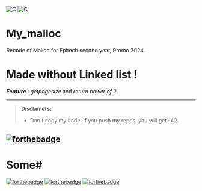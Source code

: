 ![C](https://img.shields.io/badge/C-Malloc-red)
![C](https://img.shields.io/badge/my.epitech.eu-80%25-brightgreen)
# My_malloc
Recode of Malloc for Epitech second year, Promo 2024.

# Made without Linked list !
***Feature*** : *getpagesize* and *return power of 2*.

----------

> **Disclamers:**
> - Don't copy my code. If you push my repos, you will get -42.

[![forthebadge](https://forthebadge.com/images/badges/works-on-my-machine.svg)](https://forthebadge.com)
----------

# Some#
[![forthebadge](https://forthebadge.com/images/badges/made-with-c.svg)](https://forthebadge.com)
[![forthebadge](https://forthebadge.com/images/badges/open-source.svg)](https://forthebadge.com)
[![forthebadge](https://forthebadge.com/images/badges/powered-by-black-magic.svg)](https://forthebadge.com)
